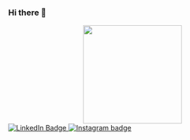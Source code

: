 ### Hi there 👋

<div id="header" align="center">
  <img src="https://media.giphy.com/media/LmgHHxtKgDsYrVsEOw/giphy.gif" width="200"/>
</div>
<div id="badges">
  <a href="https://www.linkedin.com/in/adhirajchauhan/">
    <img src="https://img.shields.io/badge/LinkedIn-blue?style=for-the-badge&logo=linkedin&logoColor=white" alt="LinkedIn Badge"/>
  </a>
  <a href="https://www.instagram.com/_.barusu/">
    <img src="https://img.shields.io/badge/Instagram-red?style=for-the-badge&logo=Instagram&logoColor=white" alt="Instagram badge"/>
  </a>
  
</div>
